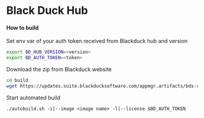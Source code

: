 # Black Duck Hub


#### How to build

Set env var of your auth token received from Blackduck hub and version

```bash
export BD_HUB_VERSION=<version>
export BD_AUTH_TOKEN=<token>
```

Download the zip from Blackduck website
```bash
cd build
wget https://updates.suite.blackducksoftware.com/appmgr.artifacts/bds-release/com/blackducksoftware/hub/appmgr.hubinstall.full/$BD_HUB_VERSION/appmgr.hubinstall.full-$BD_HUB_VERSION.zip?authToken=$BD_AUTH_TOKEN
```

Start automated build
```
./autobuild.sh -i|--image <image name> -l|--license $BD_AUTH_TOKEN
```
